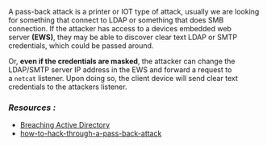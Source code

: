A pass-back attack is a printer or IOT type of attack, usually we are looking for something that connect to LDAP or something that does SMB connection. If the attacker has access to a devices embedded web server **(EWS)**, they may be able to discover clear text LDAP or SMTP credentials, which could be passed around.

Or, **even if the credentials are masked**, the attacker can change the LDAP/SMTP server IP address in the EWS and forward a request to a `netcat` listener. Upon doing so, the client device will send clear text credentials to the attackers listener.

### _Resources :_

- [Breaching Active Directory](https://sec-fortress.github.io/posts/articles/posts/Breaching%20Active%20Directory.html) 
- [how-to-hack-through-a-pass-back-attack](https://www.mindpointgroup.com/blog/how-to-hack-through-a-pass-back-attack/)





